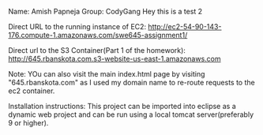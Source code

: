 Name: Amish Papneja
Group: CodyGang 
Hey this is a test 2

Direct URL to the running instance of EC2:
http://ec2-54-90-143-176.compute-1.amazonaws.com/swe645-assignment1/

Direct url to the S3 Container(Part 1 of the homework):
http://645.rbanskota.com.s3-website-us-east-1.amazonaws.com


Note: YOu can also visit the main index.html page by visiting 
"645.rbanskota.com"
as I used my domain name to re-route requests to the ec2 container.


Installation instructions:
This project can be imported into eclipse as a dynamic web project and can be run using a local tomcat server(preferably 9 or higher).




